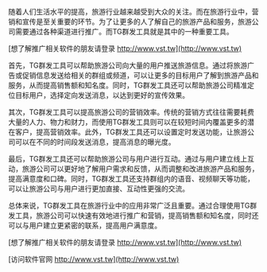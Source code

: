 随着人们生活水平的提高，旅游行业越来越受到大众的关注。而在旅游行业中，营销和宣传是至关重要的环节。为了让更多的人了解自己的旅游产品和服务，旅游公司需要通过各种渠道进行推广。而TG群发工具就是其中的一种重要工具。

[想了解推广相关软件的朋友请登录 http://www.vst.tw](http://www.vst.tw)

首先，TG群发工具可以帮助旅游公司向大量的用户推送旅游信息。通过将旅游广告或促销信息发送给相关的群组或频道，可以让更多的目标用户了解到旅游产品和服务，从而提高销售额和知名度。同时，TG群发工具还可以帮助旅游公司精准定位目标用户，选择定向发送消息，以达到更好的宣传效果。

其次，TG群发工具可以提高旅游公司的营销效率。传统的营销方式往往需要耗费大量的人力、物力和财力，而使用TG群发工具则可以在较短时间内覆盖更多的潜在客户，提高营销效率。此外，TG群发工具还可以设置定时发送功能，让旅游公司可以在不同的时间段发送消息，提高消息的曝光度。

最后，TG群发工具还可以帮助旅游公司与用户进行互动。通过与用户建立线上互动，旅游公司可以更好地了解用户需求和反馈，从而调整和改进旅游产品和服务，提高满意度和口碑。同时，TG群发工具还支持群组内的语音、视频聊天等功能，可以让旅游公司与用户进行更加直接、互动性更强的交流。

总体来说，TG群发工具在旅游行业中的应用非常广泛且重要。通过合理使用TG群发工具，旅游公司可以快速有效地进行推广和营销，提高销售额和知名度，同时还可以与用户建立更紧密的联系，提高用户满意度。

[想了解推广相关软件的朋友请登录 http://www.vst.tw](http://www.vst.tw)


[访问软件官网 http://www.vst.tw](http://www.vst.tw)
